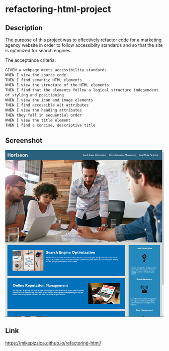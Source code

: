 # refactoring-html-project
## Description
The purpose of this project was to effectively refactor code for a marketing agency website in order to follow accessiblity standards and so that the site is optimized for search engines.

The acceptance criteria:
```
GIVEN a webpage meets accessibility standards
WHEN I view the source code
THEN I find semantic HTML elements
WHEN I view the structure of the HTML elements
THEN I find that the elements follow a logical structure independent of styling and positioning
WHEN I view the icon and image elements
THEN I find accessible alt attributes
WHEN I view the heading attributes
THEN they fall in sequential order
WHEN I view the title element
THEN I find a concise, descriptive title
```
## Screenshot
![Screenshot of webpage](./assets/images/screenshot-horiseon-website.png)


## Link
https://mikepizzica.github.io/refactoring-html/